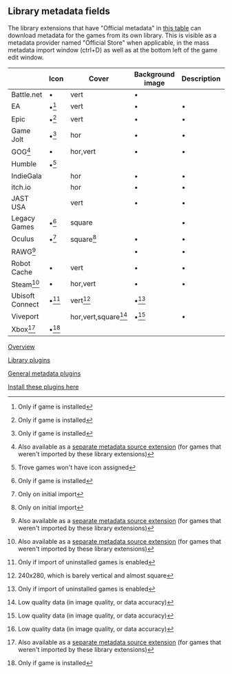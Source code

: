 ## Library metadata fields

The library extensions that have "Official metadata" in [this table](./libraries.md) can download metadata for the games from its own library. This is visible as a metadata provider named "Official Store" when applicable, in the mass metadata import window (ctrl+D) as well as at the bottom left of the game edit window.

|                 | Icon  | Cover               | Background image | Description | User ratings | Install size | Tags | Language selection |
| --------------- | ----- | ------------------- | ---------------- | ----------- | ------------ | ------------ | ---- | ------------------ |
| Battle.net      | •     | vert                | •                |             |              |              |      |                    |
| EA              | •[^1] | vert                | •                | •           |              |              |      |                    |
| Epic            | •[^1] | vert                | •                | •           |              |              |      |                    |
| Game Jolt       | •[^1] | hor                 | •                | •           |              |              |      |                    |
| GOG[^5]         | •     | hor,vert            | •                | •           | •            | •            | •    | •                  |
| Humble          | •[^3] |                     |                  |             |              |              |      |                    |
| IndieGala       |       | hor                 | •                | •           |              |              |      |                    |
| itch.io         |       | hor                 | •                | •           | •            |              |      |                    |
| JAST USA        |       | vert                | •                | •           |              |              |      |                    |
| Legacy Games    | •[^1] | square              |                  | •           |              | •            |      |                    |
| Oculus          | •[^4] | square[^4]          | •                | •           | •            | •            | •    |                    |
| RAWG[^5]        |       |                     | •                | •           | •            |              | •    |                    |
| Robot Cache     | •     | vert                | •                | •           |              | •            | ?    |                    |
| Steam[^5]       | •     | hor,vert            | •                | •           | •            |              | •    | •                  |
| Ubisoft Connect | •[^2] | vert[^6]            | •[^2]            |             |              |              |      |                    |
| Viveport        |       | hor,vert,square[^7] | •[^7]            | •           |              | •[^7]        |      |                    |
| Xbox[^5]        | •[^1] |                     |                  |             |              |              |      |                    |

[^1]: Only if game is installed
[^2]: Only if import of uninstalled games is enabled
[^3]: Trove games won't have icon assigned
[^4]: Only on initial import
[^5]: Also available as a [separate metadata source extension](./metadata.md) (for games that weren't imported by these library extensions)
[^6]: 240x280, which is barely vertical and almost square
[^7]: Low quality data (in image quality, or data accuracy)

[Overview](./README.md)

[Library plugins](./libraries.md)

[General metadata plugins](./metadata.md)

[Install these plugins here](https://playnite.link/addons.html)

